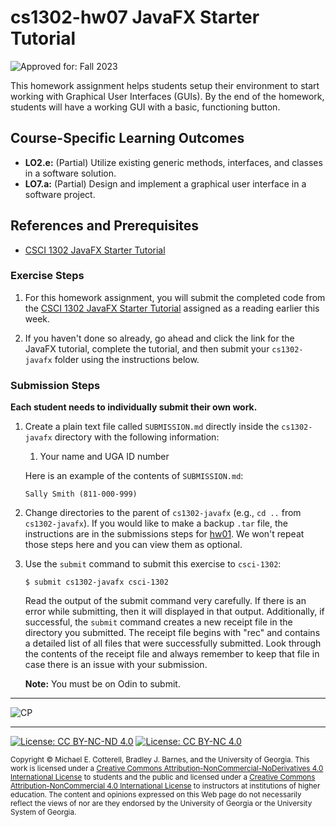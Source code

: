 
# cs1302-hw07 JavaFX Starter Tutorial

![Approved for: Fall 2023](https://img.shields.io/badge/Approved%20for-Fall%202023-green)

This homework assignment helps students setup their environment to start working with Graphical User
Interfaces (GUIs). By the end of the homework, students will have a working GUI with a basic, functioning
button.

## Course-Specific Learning Outcomes

* **LO2.e:** (Partial) Utilize existing generic methods, interfaces, and classes in a software solution.
* **LO7.a:** (Partial) Design and implement a graphical user interface in a software project.

## References and Prerequisites

* [CSCI 1302 JavaFX Starter Tutorial](https://github.com/cs1302uga/cs1302-tutorials/blob/alsi/javafx/javafx.md)

### Exercise Steps

1. For this homework assignment, you will submit the completed code from the 
   [CSCI 1302 JavaFX Starter Tutorial](https://github.com/cs1302uga/cs1302-tutorials/blob/alsi/javafx/javafx.md) assigned
   as a reading earlier this week.
   
1. If you haven't done so already, go ahead and click the link for the JavaFX tutorial, complete the tutorial, and then submit
   your `cs1302-javafx` folder using the instructions below.

### Submission Steps

**Each student needs to individually submit their own work.**

1. Create a plain text file called `SUBMISSION.md` directly inside the `cs1302-javafx`
   directory with the following information:

   1. Your name and UGA ID number
  
   Here is an example of the contents of `SUBMISSION.md`:
   
   ```
   Sally Smith (811-000-999)
   ```

1. Change directories to the parent of `cs1302-javafx` (e.g., `cd ..` from `cs1302-javafx`). If you would like
   to make a backup `.tar` file, the instructions are in the submissions steps for [hw01](https://github.com/cs1302uga/cs1302-hw01).
   We won't repeat those steps here and you can view them as optional.
   
1. Use the `submit` command to submit this exercise to `csci-1302`:
   
   ```
   $ submit cs1302-javafx csci-1302
   ```
   
   Read the output of the submit command very carefully. If there is an error while submitting, then it will displayed 
   in that output. Additionally, if successful, the `submit` command creates a new receipt file in the directory you 
   submitted. The receipt file begins with "rec" and contains a detailed list of all files that were successfully submitted. 
   Look through the contents of the receipt file and always remember to keep that file in case there is an issue with your submission.

   **Note:** You must be on Odin to submit.

<hr/>

![CP](https://img.shields.io/badge/Just%20Finished-Submission-success?style=for-the-badge)

<hr/>

[![License: CC BY-NC-ND 4.0](https://img.shields.io/badge/License-CC%20BY--NC--ND%204.0-lightgrey.svg)](http://creativecommons.org/licenses/by-nc-nd/4.0/) [![License: CC BY-NC 4.0](https://img.shields.io/badge/Instructor%20License-CC%20BY--NC%204.0-lightgrey.svg)](http://creativecommons.org/licenses/by-nc/4.0/)

<small>
Copyright &copy; Michael E. Cotterell, Bradley J. Barnes, and the University of Georgia.
This work is licensed under 
a <a rel="license" href="http://creativecommons.org/licenses/by-nc-nd/4.0/">Creative Commons Attribution-NonCommercial-NoDerivatives 4.0 International License</a> to students and the public and licensed under
a <a rel="license" href="http://creativecommons.org/licenses/by-nc/4.0/">Creative Commons Attribution-NonCommercial 4.0 International License</a> to instructors at institutions of higher education.
The content and opinions expressed on this Web page do not necessarily reflect the views of nor are they endorsed by the University of Georgia or the University System of Georgia.
</small>
